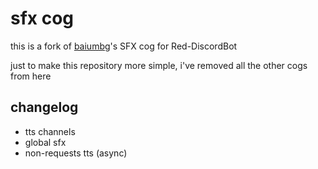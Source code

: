# sfx cog

this is a fork of [baiumbg](https://github.com/baiumbg/baiumbg-Cogs)'s SFX cog for Red-DiscordBot

just to make this repository more simple, i've removed all the other cogs from here

## changelog
- tts channels
- global sfx
- non-requests tts (async)